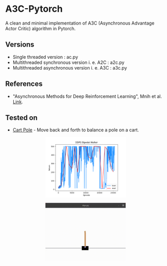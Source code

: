 # A3C-Pytorch
A clean and minimal implementation of A3C (Asynchronous Advantage Actor Critic) algorithm in Pytorch.

## Versions
* Single threaded version : ac.py
* Multithreaded synchronous version i. e. A2C : a2c.py
* Multithreaded asynchronous version i. e. A3C : a3c.py

## References
* "Asynchronous Methods for Deep Reinforcement Learning", Mnih et al. [Link](https://arxiv.org/abs/1602.01783).

## Tested on
* [Cart Pole](https://gym.openai.com/envs/CartPole-v1/) - Move back and forth to balance a pole on a cart.

<p align="center">
<img src=".media/ac_cartpole.png" width="50%" height="50%"/>
</p>

<p align="center">
<img src=".media/ac_cartpole.gif" width="50%" height="50%"/>
</p>
